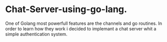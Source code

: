 # Chat-Server-using-go-lang.
One of Golang most powerfull features are the channels and go routines. In order to learn how they work i decided to implemant a chat server whit a simple authentication system.
